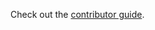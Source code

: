 Check out the [contributor guide](https://docs.pylabrobot.org/contributor_guide/contributing.html).
